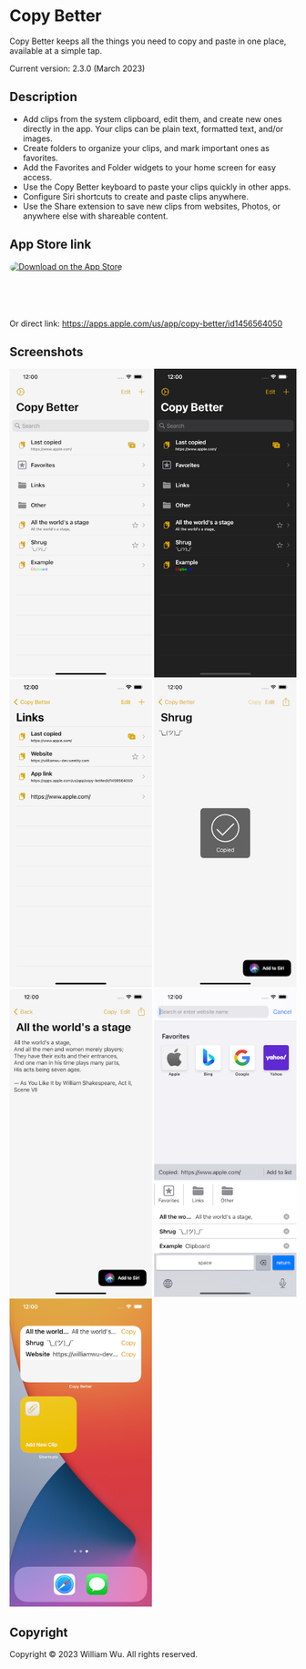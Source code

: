 # Copy Better

Copy Better keeps all the things you need to copy and paste in one place, available at a simple tap.

Current version: 2.3.0 (March 2023)

## Description

- Add clips from the system clipboard, edit them, and create new ones directly in the app. Your clips can be plain text, formatted text, and/or images.
- Create folders to organize your clips, and mark important ones as favorites.
- Add the Favorites and Folder widgets to your home screen for easy access.
- Use the Copy Better keyboard to paste your clips quickly in other apps.
- Configure Siri shortcuts to create and paste clips anywhere.
- Use the Share extension to save new clips from websites, Photos, or anywhere else with shareable content.

## App Store link

<a href="https://apps.apple.com/us/app/copy-better/id1456564050?itsct=apps_box_badge&amp;itscg=30200" style="display: inline-block; overflow: hidden; border-top-left-radius: 13px; border-top-right-radius: 13px; border-bottom-right-radius: 13px; border-bottom-left-radius: 13px; width: 250px; height: 83px;"><img src="https://tools.applemediaservices.com/api/badges/download-on-the-app-store/black/en-us?size=250x83&amp;releaseDate=1553644800&h=6a0b9b2a2a45c5bf287aeb5c58fce241" alt="Download on the App Store" style="border-top-left-radius: 13px; border-top-right-radius: 13px; border-bottom-right-radius: 13px; border-bottom-left-radius: 13px; width: 250px; height: 83px;"></a>

Or direct link: https://apps.apple.com/us/app/copy-better/id1456564050

## Screenshots

<span>
  <img src="./screenshots/main.png" width="250">
  <img src="./screenshots/main_dark.png" width="250">
  <img src="./screenshots/folder.png" width="250">
  <img src="./screenshots/clip_1.png" width="250">
  <img src="./screenshots/clip_2.png" width="250">
  <img src="./screenshots/keyboard.png" width="250">
  <img src="./screenshots/widgets.png" width="250">
</span>

## Copyright

Copyright © 2023 William Wu. All rights reserved.
